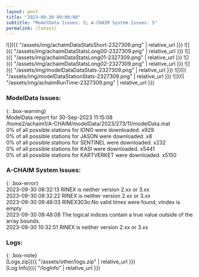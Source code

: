 ```yaml
---
layout: post
title: "2023-09-30 09:00:00"
subtitle: "ModelData Issues: 5; A-CHAIM System Issues: 5"
permalink: /latest/
---
```


![]({{ "/assets/img/achaimDataStatsShort-2327309.png" | relative_url }})
![]({{ "/assets/img/achaimDataStatsLong00-2327309.png" | relative_url }})
![]({{ "/assets/img/achaimDataStatsLong01-2327309.png" | relative_url }})
![]({{ "/assets/img/achaimDataStatsLong02-2327309.png" | relative_url }})
![]({{ "/assets/img/modelDataDataStats-2327309.png" | relative_url }})
![]({{ "/assets/img/modelDataStationStats-2327309.png" | relative_url }})
![]({{ "/assets/img/achaimRunTime-2327309.png" | relative_url }})


### ModelData Issues:  
  
{: .box-warning}  
 ModelData report for 30-Sep-2023 11:15:08   
 /home2/achaim1/A-CHAIM/modelData/2023/273/11/modelData.mat   
 0% of all possible stations for IONO were downloaded. x929   
 0% of all possible stations for JASON were downloaded. x8   
 0% of all possible stations for SENTINEL were downloaded. x232   
 0% of all possible stations for KASI were downloaded. x5441   
 0% of all possible stations for KARTVERKET were downloaded. x5150   
  
### A-CHAIM System Issues:  
  
{: .box-error}  
2023-09-30 08:32:13 RINEX is neither version 2.xx or 3.xx  
2023-09-30 09:32:22 RINEX is neither version 2.xx or 3.xx  
2023-09-30 09:48:03 RINEX303o:No valid times were found, vIndex is empty  
2023-09-30 09:48:08 The logical indices contain a true value outside of the array bounds.  
2023-09-30 10:32:51 RINEX is neither version 2.xx or 3.xx  

### Logs:  
  
{: .box-note}  
[Logs.zip]({{ "/assets/other/logs.zip" | relative_url }})  
[Log Info]({{ "/logInfo" | relative_url }})  
